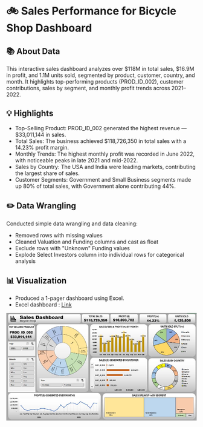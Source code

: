 # 🚲 Sales Performance for Bicycle Shop Dashboard

## 📚 About Data
This interactive sales dashboard analyzes over $118M in total sales, $16.9M in profit, and 1.1M units sold, segmented by product, customer, country, and month. It highlights top-performing products (PROD_ID_002), customer contributions, sales by segment, and monthly profit trends across 2021–2022.

## 💡 Highlights

- Top-Selling Product: PROD_ID_002 generated the highest revenue — $33,011,144 in sales.
- Total Sales: The business achieved $118,726,350 in total sales with a 14.23% profit margin.
- Monthly Trends: The highest monthly profit was recorded in June 2022, with noticeable peaks in late 2021 and mid-2022.
- Sales by Country: The USA and India were leading markets, contributing the largest share of sales.
- Customer Segments: Government and Small Business segments made up 80% of total sales, with Government alone contributing 44%.

## ✏️ Data Wrangling
Conducted simple data wrangling and data cleaning:

- Removed rows with missing values
- Cleaned Valuation and Funding columns and cast as float
- Exclude rows with "Unknown" Funding values
- Explode Select Investors column into individual rows for categorical analysis

## 📊 Visualization
- Produced a 1-pager dashboard using Excel.
- Excel dashboard : [Link](https://drive.google.com/uc?export=download&id=1A3GB8K0NfBIUpE0PzM2SLUkuxeDQLmqL)

![Sales Performance for Bicycle Shop](./Sales-Performance-Bicycle-Shop.JPG)
